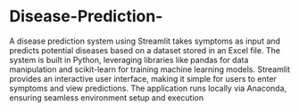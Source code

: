 # Disease-Prediction-
A disease prediction system using Streamlit takes symptoms as input and predicts potential diseases based on a dataset stored in an Excel file. The system is built in Python, leveraging libraries like pandas for data manipulation and scikit-learn for training machine learning models. Streamlit provides an interactive user interface, making it simple for users to enter symptoms and view predictions. The application runs locally via Anaconda, ensuring seamless environment setup and execution
